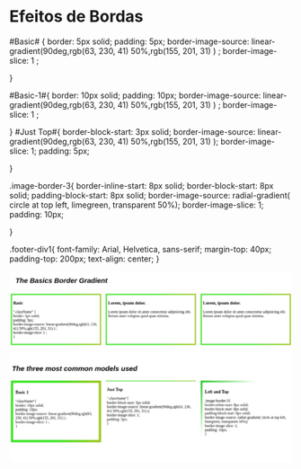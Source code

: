 # Efeitos de Bordas


#Basic# {
    border: 5px solid;
    padding:  5px;
    border-image-source: linear-gradient(90deg,rgb(63, 230, 41) 50%,rgb(155, 201, 31) ) ;
    border-image-slice: 1 ;
    
}

#Basic-1#{
    border: 10px solid;
    padding:  10px;
    border-image-source: linear-gradient(90deg,rgb(63, 230, 41) 50%,rgb(155, 201, 31) ) ;
    border-image-slice: 1 ;
    
}
#Just Top#{
   border-block-start: 3px solid;
   border-image-source: linear-gradient(90deg,rgb(63, 230, 41) 50%,rgb(155, 201, 31) );
   border-image-slice: 1;
   padding:  5px;

    
}

.image-border-3{
    border-inline-start: 8px solid;
    border-block-start: 8px solid;
    padding-block-start: 8px solid;
    border-image-source: radial-gradient( circle at top left, limegreen, transparent 50%);
    border-image-slice: 1;
    padding: 10px;
     
 }

 .footer-div1{
    font-family: Arial, Helvetica, sans-serif;
    margin-top: 40px;
    padding-top: 200px;
    text-align: center;
 }

![](https://github.com/Devmurilomartins/Basic_HTML_CSS/blob/e3f0ef647df9514282ce1ef90ee95a82405f3b3c/Borders_CSS/Screenshot%20from%202022-10-19%2014-05-38.png)



